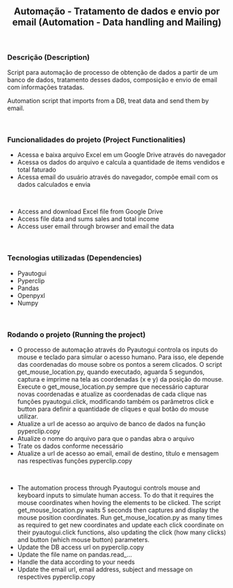 <h2 align='center'>Automação - Tratamento de dados e envio por email
(Automation - Data handling and Mailing)
</h2>
<br>

### Descrição (Description)

<p>Script para automação de processo de obtenção de dados a partir de um banco de dados, tratamento desses dados, composição e envio de email com informações tratadas.</p>

<p>Automation script that imports from a DB, treat data and send them by email.</p>
<br>

### Funcionalidades do projeto (Project Functionalities)

* Acessa e baixa arquivo Excel em um Google Drive através do navegador
* Acessa os dados do arquivo e calcula a quantidade de items vendidos e total faturado
* Acessa email do usuário através do navegador, compõe email com os dados calculados e envia

<br>

* Access and download Excel file from Google Drive
* Access file data and sums sales and total income
* Access user email through browser and email the data
<br>


### Tecnologias utilizadas (Dependencies)

* Pyautogui
* Pyperclip
* Pandas
* Openpyxl
* Numpy
<br>


### Rodando o projeto (Running the project)

* O processo de automação através do Pyautogui controla os inputs do mouse e teclado para simular o acesso humano. Para isso, ele depende das coordenadas do mouse sobre os pontos a serem clicados. O script get_mouse_location.py, quando executado, aguarda 5 segundos, captura e imprime na tela as coordenadas (x e y) da posição do mouse. Execute o get_mouse_location.py sempre que necessário capturar novas coordenadas e atualize as coordenadas de cada clique nas funções pyautogui.click, modificando também os parâmetros click e button para definir a quantidade de cliques e qual botão do mouse utilizar.
* Atualize a url de acesso ao arquivo de banco de dados na função pyperclip.copy
* Atualize o nome do arquivo para que o pandas abra o arquivo
* Trate os dados conforme necessário
* Atualize a url de acesso ao email,  email de destino, título e mensagem nas respectivas funções pyperclip.copy
<br>

* The automation process through Pyautogui controls mouse and keyboard inputs to simulate human access. To do that it requires the mouse coordinates when hoving the elements to be clicked. The script get_mouse_location.py waits 5 seconds then captures and display the mouse position coordinates. Run get_mouse_location.py as many times as required to get new coordinates and update each click coordinate on their pyautogui.click functions, also updating the click (how many clicks) and button (which mouse button) parameters.
* Update the DB access url on pyperclip.copy
* Update the file name on pandas.read_...
* Handle the data according to your needs
* Update the email url, email address, subject and message on respectives pyperclip.copy
